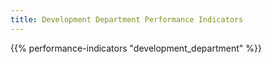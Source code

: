 ```yaml
---
title: Development Department Performance Indicators
---
```


{{% performance-indicators "development_department" %}}
